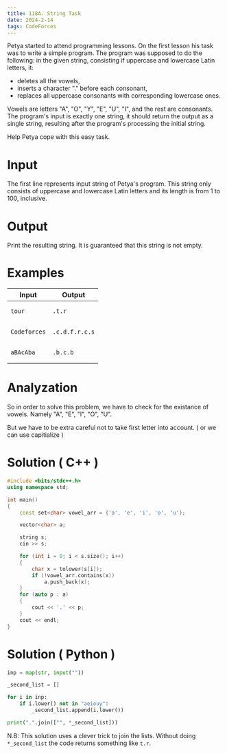 ```yaml
---
title: 118A. String Task
date: 2024-2-14
tags: CodeForces
---
```




Petya started to attend programming lessons. On the first lesson his task was to write a simple program. The program was supposed to do the following: in the given string, consisting if uppercase and lowercase Latin letters, it:

* deletes all the vowels,
* inserts a character "." before each consonant,
* replaces all uppercase consonants with corresponding lowercase ones. 

Vowels are letters "A", "O", "Y", "E", "U", "I", and the rest are consonants. The program's input is exactly one string, it should return the output as a single string, resulting after the program's processing the initial string.

Help Petya cope with this easy task.


# Input

The first line represents input string of Petya's program. This string only consists of uppercase and lowercase Latin letters and its length is from 1 to 100, inclusive.

# Output

Print the resulting string. It is guaranteed that this string is not empty.



# Examples
<table>
<thead>
  <tr>
    <th>Input</th>
    <th>Output</th>
  </tr>
</thead>
<tbody>
<tr>

<td>
    

```
tour
```
    

</td>
<td>

```
.t.r
```
    
    
</td>
</tr>


<tr>

<td>
    

```
Codeforces
```
    

</td>
<td>

```
.c.d.f.r.c.s
```
    
    
</td>
</tr>


<tr>

<td>
    

```
aBAcAba
```
    

</td>
<td>

```
.b.c.b
```
    
    
</td>
</tr>
</tbody>

</table>

# Analyzation

So in order to solve this problem, we have to check for the existance of vowels. Namely "A", "E", "I", "O", "U".

But we have to be extra careful not to take first letter into account. ( or we can use capitialize )


# Solution ( C++ )

```cpp
#include <bits/stdc++.h>
using namespace std;

int main()
{
    const set<char> vowel_arr = {'a', 'e', 'i', 'o', 'u'};

    vector<char> a;

    string s;
    cin >> s;

    for (int i = 0; i < s.size(); i++)
    {
        char x = tolower(s[i]);
        if (!vowel_arr.contains(x))
            a.push_back(x);
    }
    for (auto p : a)
    {
        cout << '.' << p;
    }
    cout << endl;
}

```

# Solution ( Python )


```python
inp = map(str, input(""))

_second_list = []

for i in inp:
    if i.lower() not in "aeiouy":
        _second_list.append(i.lower())

print(".".join(["", *_second_list]))
```


N.B: This solution uses a clever trick to join the lists. Without doing `*_second_list` the code returns something like `t.r`.